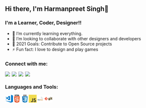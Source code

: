 ## Hi there, I'm Harmanpreet Singh👋

### I'm a Learner, Coder, Designer!!

- 🌱 I’m currently learning everything.
- 👯 I’m looking to collaborate with other designers and developers
- 🥅 2021 Goals: Contribute to Open Source projects
- ⚡ Fun fact: I love to design and play games

### Connect with me:
[<img align="left"  width="22px" src="https://cdn.jsdelivr.net/npm/simple-icons@v3/icons/linkedin.svg" />][linkedin]
[<img align="left"   width="22px" src="https://cdn.jsdelivr.net/npm/simple-icons@v3/icons/behance.svg" />][behance]
[<img align="left"  width="22px" src="https://cdn.jsdelivr.net/npm/simple-icons@v3/icons/upwork.svg" />][Upwork]
[<img align="left"  width="22px" src="https://cdn.jsdelivr.net/npm/simple-icons@v3/icons/instagram.svg" />][instagram]

<br />

### Languages and Tools:

<img align="left" alt="Visual Studio Code" width="26px" src="https://raw.githubusercontent.com/github/explore/80688e429a7d4ef2fca1e82350fe8e3517d3494d/topics/visual-studio-code/visual-studio-code.png" />
<img align="left" alt="HTML5" width="26px" src="https://raw.githubusercontent.com/github/explore/80688e429a7d4ef2fca1e82350fe8e3517d3494d/topics/html/html.png" />
<img align="left" alt="CSS3" width="26px" src="https://raw.githubusercontent.com/github/explore/80688e429a7d4ef2fca1e82350fe8e3517d3494d/topics/css/css.png" />
<img align="left" alt="JavaScript" width="26px" src="https://raw.githubusercontent.com/github/explore/80688e429a7d4ef2fca1e82350fe8e3517d3494d/topics/javascript/javascript.png" />
<img align="left" alt="MySQL" width="26px" src="https://raw.githubusercontent.com/github/explore/80688e429a7d4ef2fca1e82350fe8e3517d3494d/topics/mysql/mysql.png" />
<img align="left" alt="Git" width="26px" src="https://raw.githubusercontent.com/github/explore/80688e429a7d4ef2fca1e82350fe8e3517d3494d/topics/git/git.png" />

<br />
<br />


</details>

[linkedin]: https://www.linkedin.com/in/harmanpreetsingh123/
[behance]: https://www.behance.net/harmanpsingh12
[instagram]: https://www.instagram.com/13harman_/
[Upwork]: https://www.upwork.com/freelancers/~01504ae83e3114a006?viewMode=1

